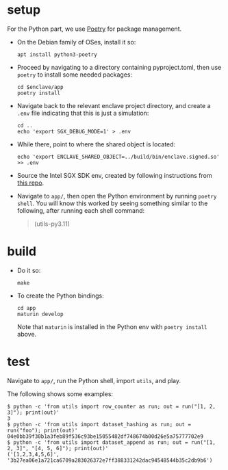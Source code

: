 # setup

For the Python part, we use [Poetry] for package management.

- On the Debian family of OSes, install it so:

  ```
  apt install python3-poetry
  ```

- Proceed by navigating to a directory containing pyproject.toml,
  then use `poetry` to install some needed packages:

  ```
  cd $enclave/app
  poetry install
  ```

- Navigate back to the relevant enclave project directory,
  and create a `.env` file indicating that this is just a simulation:

  ```
  cd ..
  echo 'export SGX_DEBUG_MODE=1' > .env
  ```

- While there,
  point to where the shared object is located:

  ```
  echo 'export ENCLAVE_SHARED_OBJECT=../build/bin/enclave.signed.so' >> .env
  ```

- Source the Intel SGX SDK env,
  created by following instructions from [this repo].

- Navigate to `app/`,
  then open the Python environment by running `poetry shell`.
  You will know this worked by seeing something similar to the following,
  after running each shell command:

  > (utils-py3.11)


# build

- Do it so:

  ```
  make
  ```

- To create the Python bindings:

  ```
  cd app
  maturin develop
  ```

  Note that `maturin` is installed in the Python env with `poetry install` above.

# test

Navigate to `app/`, run the Python shell, import `utils`, and play.

The following shows some examples:

```
$ python -c 'from utils import row_counter as run; out = run("[1, 2, 3]"); print(out)'
3
$ python -c 'from utils import dataset_hashing as run; out = run("foo"); print(out)'
04e0bb39f30b1a3feb89f536c93be15055482df748674b00d26e5a75777702e9
$ python -c 'from utils import dataset_append as run; out = run("[1, 2, 3]", "[4, 5, 6]"); print(out)'
('[1,2,3,4,5,6]', '3b27ea06e1a721ca6709a283026372e7ff388331242dac94548544b35c2db9b6')
````

[Poetry]: https://python-poetry.org
[this repo]: https://github.com/ntls-io/rust-sgx-sdk-dev-env
